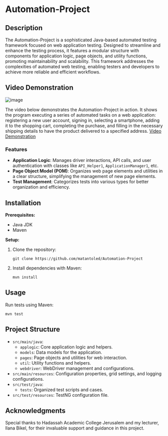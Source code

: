 # Automation-Project

## Description
The Automation-Project is a sophisticated Java-based automated testing framework focused on web application testing. Designed to streamline and enhance the testing process, it features a modular structure with components for application logic, page objects, and utility functions, promoting maintainability and scalability. This framework addresses the complexities of automated web testing, enabling testers and developers to achieve more reliable and efficient workflows.

## Video Demonstration
![image](https://github.com/matantoled/Automation-Project/assets/75612523/abe97384-4f27-43f2-af2d-669f0aae6452)

The video below demonstrates the Automation-Project in action. It shows the program executing a series of automated tasks on a web application: registering a new user account, signing in, selecting a smartphone, adding it to the shopping cart, completing the purchase, and filling in the necessary shipping details to have the product delivered to a specified address. [Video Demonstration](https://www.youtube.com/watch?v=T4ObcdOL7qQ)

### Features
- **Application Logic**: Manages driver interactions, API calls, and user authentication with classes like `API_Helper1`, `ApplicationManager1`, etc.
- **Page Object Model (POM)**: Organizes web page elements and utilities in a clear structure, simplifying the management of new page elements.
- **Test Management**: Categorizes tests into various types for better organization and efficiency.

## Installation
**Prerequisites:**
- Java JDK
- Maven

**Setup:**
1. Clone the repository:
   ```
   git clone https://github.com/matantoled/Automation-Project
   ```
2. Install dependencies with Maven:
   ```
   mvn install
   ```

## Usage
Run tests using Maven:
```
mvn test
```

## Project Structure
- `src/main/java`:
  - `applogic`: Core application logic and helpers.
  - `models`: Data models for the application.
  - `pages`: Page objects and utilities for web interaction.
  - `util`: Utility functions and helpers.
  - `webdriver`: WebDriver management and configurations.
- `src/main/resources`: Configuration properties, grid settings, and logging configurations.
- `src/test/java`:
  - `tests`: Organized test scripts and cases.
- `src/test/resources`: TestNG configuration file.

## Acknowledgments
Special thanks to Hadassah Academic College Jerusalem and my lecturer, Ilana Bikel, for their invaluable support and guidance in this project.
